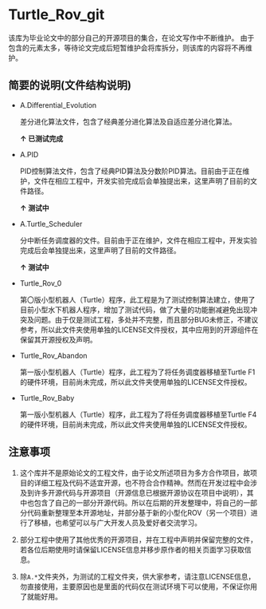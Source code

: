 # Turtle_Rov_git

该库为毕业论文中的部分自己的开源项目的集合，在论文写作中不断维护。
由于包含的元素太多，等待论文完成后短暂维护会将库拆分，则该库的内容将不再维护。

## 简要的说明(文件结构说明)

- A.Differential_Evolution

  差分进化算法文件，包含了经典差分进化算法及自适应差分进化算法。

  **↑ 已测试完成**

- A.PID

  PID控制算法文件，包含了经典PID算法及分数阶PID算法。目前由于正在维护，文件在相应工程中，开发实验完成后会单独提出来，这里声明了目前的文件路径。

  **↑ 测试中**

- A.Turtle_Scheduler

  分中断任务调度器的文件。目前由于正在维护，文件在相应工程中，开发实验完成后会单独提出来，这里声明了目前的文件路径。

  **↑ 测试中**

- Turtle_Rov_0

  第〇版小型机器人（Turtle）程序，此工程是为了测试控制算法建立，使用了目前小型水下机器人程序，增加了测试代码，做了大量的功能删减避免出现冲突及问题。由于仅是测试工程，多处并不完整，而且部分BUG未修正，不建议参考，所以此文件夹使用单独的LICENSE文件授权，其中应用到的开源组件在保留其开源授权及声明。

- Turtle_Rov_Abandon

  第一版小型机器人（Turtle）程序，此工程为了将任务调度器移植至Turtle F1的硬件环境，目前尚未完成，所以此文件夹使用单独的LICENSE文件授权。

- Turtle_Rov_Baby

  第一版小型机器人（Turtle）程序，此工程为了将任务调度器移植至Turtle F4的硬件环境，目前尚未完成，所以此文件夹使用单独的LICENSE文件授权。

## 注意事项

1. 这个库并不是原始论文的工程文件，由于论文所述项目为多方合作项目，故项目的详细工程及代码不适宜开源，也不符合合作精神。然而在开发过程中会涉及到许多开源代码与开源项目（开源信息已根据开源协议在项目中说明），其中也包含了自己的一部分开源代码。所以在后期的开发整理中，将自己的一部分代码重新整理至本开源地址，并部分基于新的小型化ROV（另一个项目）进行了移植，也希望可以与广大开发人员及爱好者交流学习。

2. 部分工程中使用了其他优秀的开源项目，并在工程中声明并保留完整的文件，若各位后期使用时请保留LICENSE信息并移步原作者的相关页面学习获取信息。

3. 除`A.*`文件夹外，为测试的工程文件夹，供大家参考，请注意LICENSE信息，勿直接使用，主要原因也是里面的代码仅在测试环境下可以使用，不保证你用了就能好用。
